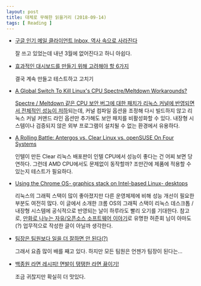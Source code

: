 ```yaml
---
layout: post
title: 대체로 무해한 읽을거리 (2018-09-14)
tags: [ Reading ]
---
```


- [구글 인기 메일 클라이언트 Inbox, 역사 속으로 사라진다](https://www.designlog.org/2512640)

  잘 쓰고 있었는데 내년 3월에 없어진다고 하니 아쉽다.

- [효과적인 대시보드를 만들기 위해 고려해야 할 6가지](http://www.bloter.net/archives/311848)

  결국 계속 만들고 테스트하고 고치기

- [A Global Switch To Kill Linux's CPU Spectre/Meltdown Workarounds?](https://www.phoronix.com/scan.php?page=news_item&px=Global-Switch-Skip-Spectre-Melt)

  [Spectre / Meltdown 같은 CPU 보안 버그에 대한 패치가 리눅스 커널에 반영되면서 전체적인 성능이 저하](https://www.phoronix.com/scan.php?page=article&item=linux-419-mitigations&num=5)되는데, 커널 컴파일 옵션을 조정해 다시 빌드하지 않고 리눅스 커널 커맨드 라인 옵션만 추가해도 보안 패치를 비활성화할 수 있다. 내장형 시스템이나 검증되지 않은 외부 프로그램이 설치될 수 없는 환경에서 유용하다.

- [A Rolling Battle: Antergos vs. Clear Linux vs. openSUSE On Four Systems](https://www.phoronix.com/scan.php?page=article&item=sep-2018-rolling)

  인텔이 만든 Clear 리눅스 배포판이 인텔 CPU에서 성능이 좋다는 건 어찌 보면 당연하다. 그런데 AMD CPU에서도 문제없이 동작할까? 조만간에 제품에 적용할 수 있는지 테스트가 필요하다.

- [Using the Chrome OS- graphics stack on Intel-based Linux- desktops](https://01.org/blogs/joone/2018/using-chrome-os-graphics-stack-intel-based-linux-desktops)

  리눅스의 그래픽 스택이 많이 좋아졌지만 다른 운영체제에 비해 성능 개선이 필요한 부분도 여전히 많다. 이 글에서 소개한 크롬 OS의 그래픽 스택이 리눅스 데스크톱 / 내장형 시스템에 공식적으로 반영되는 날이 하루라도 빨리 오기를 기대한다. 참고로, [만화로 나누는 자유/오픈소스 소프트웨어 이야기](http://joone.net/)로 유명한 허준회 님이 아마도(?) 업무적으로 작성한 글이 아닐까 생각한다.

- [팀장은 팀원보다 일을 더 잘하면 안 된다(?)](https://brunch.co.kr/@believeinurself/104)

  그래서 요즘 많이 배를 째고 있다. 하지만 모든 팀원은 언젠가 팀장이 된다는...

- [백종원 라면 레시피! 면발이 탱탱한 라면 끓이기!](http://milkywaystory.tistory.com/m/101?dmp_channel=cookbang&dmp_id=327943)

  조금 귀찮지만 확실히 더 맛있다.
